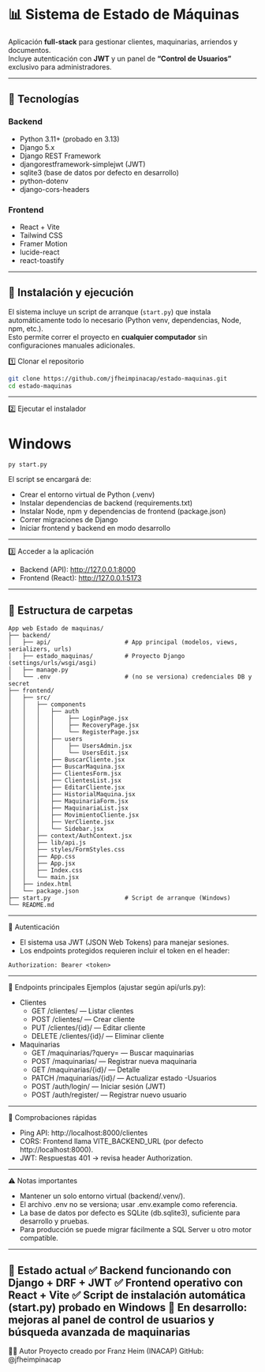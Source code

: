 # 📊 Sistema de Estado de Máquinas

Aplicación **full-stack** para gestionar clientes, maquinarias, arriendos y documentos.  
Incluye autenticación con **JWT** y un panel de **“Control de Usuarios”** exclusivo para administradores.

---

## 🧱 Tecnologías

### Backend
- Python 3.11+ (probado en 3.13)
- Django 5.x
- Django REST Framework
- djangorestframework-simplejwt (JWT)
- sqlite3 (base de datos por defecto en desarrollo)
- python-dotenv
- django-cors-headers

### Frontend
- React + Vite
- Tailwind CSS
- Framer Motion
- lucide-react
- react-toastify

---

## 🚀 Instalación y ejecución

El sistema incluye un script de arranque (`start.py`) que instala automáticamente todo lo necesario (Python venv, dependencias, Node, npm, etc.).  
Esto permite correr el proyecto en **cualquier computador** sin configuraciones manuales adicionales.

1️⃣ Clonar el repositorio
```bash
git clone https://github.com/jfheimpinacap/estado-maquinas.git
cd estado-maquinas
```
---
2️⃣ Ejecutar el instalador
# Windows
```
py start.py
```
El script se encargará de:
- Crear el entorno virtual de Python (.venv)
- Instalar dependencias de backend (requirements.txt)
- Instalar Node, npm y dependencias de frontend (package.json)
- Correr migraciones de Django
- Iniciar frontend y backend en modo desarrollo
---
3️⃣ Acceder a la aplicación
- Backend (API): http://127.0.0.1:8000
- Frontend (React): http://127.0.0.1:5173
---
## 📂 Estructura de carpetas
```
App web Estado de maquinas/
├── backend/
│   ├── api/                     # App principal (modelos, views, serializers, urls)
│   ├── estado_maquinas/         # Proyecto Django (settings/urls/wsgi/asgi)
│   ├── manage.py
│   └── .env                     # (no se versiona) credenciales DB y secret
├── frontend/
│   ├── src/
│   │   ├── components
│   │   │   ├── auth
│   │   │   │    ├── LoginPage.jsx
│   │   │   │    ├── RecoveryPage.jsx
│   │   │   │    └── RegisterPage.jsx
│   │   │   ├── users
│   │   │   │    ├── UsersAdmin.jsx
│   │   │   │    └── UsersEdit.jsx
│   │   │   ├── BuscarCliente.jsx
│   │   │   ├── BuscarMaquina.jsx
│   │   │   ├── ClientesForm.jsx
│   │   │   ├── ClientesList.jsx
│   │   │   ├── EditarCliente.jsx
│   │   │   ├── HistorialMaquina.jsx
│   │   │   ├── MaquinariaForm.jsx
│   │   │   ├── MaquinariaList.jsx
│   │   │   ├── MovimientoCliente.jsx
│   │   │   ├── VerCliente.jsx
│   │   │   └── Sidebar.jsx
│   │   ├── context/AuthContext.jsx
│   │   ├── lib/api.js
│   │   ├── styles/FormStyles.css
│   │   ├── App.css
│   │   ├── App.jsx
│   │   ├── Index.css
│   │   └── main.jsx
│   ├── index.html
│   └── package.json
├── start.py                     # Script de arranque (Windows)
└── README.md
```
---
🔑 Autenticación
- El sistema usa JWT (JSON Web Tokens) para manejar sesiones.
- Los endpoints protegidos requieren incluir el token en el header:
```
Authorization: Bearer <token>
```
---
🔌 Endpoints principales
Ejemplos (ajustar según api/urls.py):
- Clientes
  - GET /clientes/ — Listar clientes
  - POST /clientes/ — Crear cliente
  - PUT /clientes/{id}/ — Editar cliente
  - DELETE /clientes/{id}/ — Eliminar cliente
- Maquinarias
  - GET /maquinarias/?query= — Buscar maquinarias
  - POST /maquinarias/ — Registrar nueva maquinaria
  - GET /maquinarias/{id}/ — Detalle
  - PATCH /maquinarias/{id}/ — Actualizar estado
-Usuarios
  - POST /auth/login/ — Iniciar sesión (JWT)
  - POST /auth/register/ — Registrar nuevo usuario
---
🧪 Comprobaciones rápidas
- Ping API: http://localhost:8000/clientes
- CORS: Frontend llama VITE_BACKEND_URL (por defecto http://localhost:8000).
- JWT: Respuestas 401 → revisa header Authorization.
---
⚠️ Notas importantes
- Mantener un solo entorno virtual (backend/.venv/).
- El archivo .env no se versiona; usar .env.example como referencia.
- La base de datos por defecto es SQLite (db.sqlite3), suficiente para desarrollo y pruebas.
- Para producción se puede migrar fácilmente a SQL Server u otro motor compatible.
---
📌 Estado actual
✅ Backend funcionando con Django + DRF + JWT
✅ Frontend operativo con React + Vite
✅ Script de instalación automática (start.py) probado en Windows
🔄 En desarrollo: mejoras al panel de control de usuarios y búsqueda avanzada de maquinarias
---
👨‍💻 Autor
Proyecto creado por Franz Heim (INACAP)
GitHub: @jfheimpinacap
